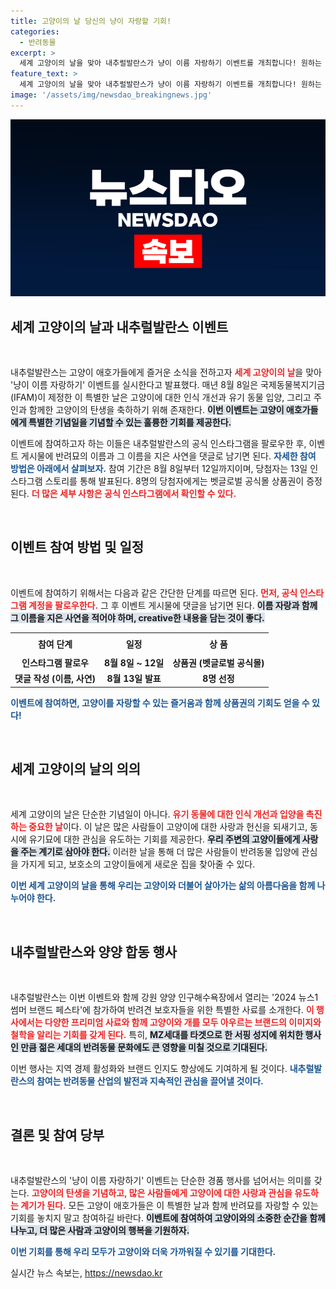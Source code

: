 ```yaml
---
title: 고양이의 날 당신의 냥이 자랑할 기회!
categories:
  - 반려동물
excerpt: >
  세계 고양이의 날을 맞아 내추럴발란스가 냥이 이름 자랑하기 이벤트를 개최합니다! 원하는 이름과 사연을 남기고 상품권의 주인공이 되어보세요. 참여는 8월 12일까지!
feature_text: >
  세계 고양이의 날을 맞아 내추럴발란스가 냥이 이름 자랑하기 이벤트를 개최합니다! 원하는 이름과 사연을 남기고 상품권의 주인공이 되어보세요. 참여는 8월 12일까지!
image: '/assets/img/newsdao_breakingnews.jpg'
---
```


<p><img src="/assets/img/newsdao_breakingnews.jpg" alt="ontimetimes 속보" /></p>

<h2 data-ke-size="size26">세계 고양이의 날과 내추럴발란스 이벤트</h2>

<p data-ke-size="size16">&nbsp;</p>

<p>내추럴발란스는 고양이 애호가들에게 즐거운 소식을 전하고자 <b><span style="color: #ee2323;">세계 고양이의 날</span></b>을 맞아 '냥이 이름 자랑하기' 이벤트를 실시한다고 발표했다. 매년 8월 8일은 국제동물복지기금(IFAM)이 제정한 이 특별한 날은 고양이에 대한 인식 개선과 유기 동물 입양, 그리고 주인과 함께한 고양이의 탄생을 축하하기 위해 존재한다. <b><span style="background-color: #21538527;">이번 이벤트는 고양이 애호가들에게 특별한 기념일을 기념할 수 있는 훌륭한 기회를 제공한다.</span></b></p>

<p>이벤트에 참여하고자 하는 이들은 내추럴발란스의 공식 인스타그램을 팔로우한 후, 이벤트 게시물에 반려묘의 이름과 그 이름을 지은 사연을 댓글로 남기면 된다. <b><span style="color: #1a5490;">자세한 참여 방법은 아래에서 살펴보자.</span></b> 참여 기간은 8월 8일부터 12일까지이며, 당첨자는 13일 인스타그램 스토리를 통해 발표된다. 8명의 당첨자에게는 벳글로벌 공식몰 상품권이 증정된다. <b><span style="color: #ee2323;">더 많은 세부 사항은 공식 인스타그램에서 확인할 수 있다.</span></b> </p>

<p data-ke-size="size16">&nbsp;</p>

<h2 data-ke-size="size26">이벤트 참여 방법 및 일정</h2>

<p data-ke-size="size16">&nbsp;</p>

<p>이벤트에 참여하기 위해서는 다음과 같은 간단한 단계를 따르면 된다. <b><span style="color: #ee2323;">먼저, 공식 인스타그램 계정을 팔로우한다.</span></b> 그 후 이벤트 게시물에 댓글을 남기면 된다. <b><span style="background-color: #21538527;">이름 자랑과 함께 그 이름을 지은 사연을 적어야 하며, creative한 내용을 담는 것이 좋다.</span></b> </p>

<table style="width: 100%; border-collapse: collapse;">
<tr>
<td style="text-align: center; height: 30px;"><b>참여 단계</b></td>
<td style="text-align: center; height: 30px;"><b>일정</b></td>
<td style="text-align: center; height: 30px;"><b>상 품</b></td>
</tr>
<tr>
<td style="text-align: center; height: 17px;"><b>인스타그램 팔로우</b></td>
<td style="text-align: center; height: 17px;"><b>8월 8일 ~ 12일</b></td>
<td style="text-align: center; height: 17px;"><b>상품권 (벳글로벌 공식몰)</b></td>
</tr>
<tr>
<td style="text-align: center; height: 17px;"><b>댓글 작성 (이름, 사연)</b></td>
<td style="text-align: center; height: 17px;"><b>8월 13일 발표</b></td>
<td style="text-align: center; height: 17px;"><b>8명 선정</b></td>
</tr>
</table>

<p><b><span style="color: #1a5490;">이벤트에 참여하면, 고양이를 자랑할 수 있는 즐거움과 함께 상품권의 기회도 얻을 수 있다!</span></b></p>

<p data-ke-size="size16">&nbsp;</p>

<h2 data-ke-size="size26">세계 고양이의 날의 의의</h2>

<p data-ke-size="size16">&nbsp;</p>

<p>세계 고양이의 날은 단순한 기념일이 아니다. <b><span style="color: #ee2323;">유기 동물에 대한 인식 개선과 입양을 촉진하는 중요한 날</span></b>이다. 이 날은 많은 사람들이 고양이에 대한 사랑과 헌신을 되새기고, 동시에 유기묘에 대한 관심을 유도하는 기회를 제공한다. <b><span style="background-color: #21538527;">우리 주변의 고양이들에게 사랑을 주는 계기로 삼아야 한다.</span></b> 이러한 날을 통해 더 많은 사람들이 반려동물 입양에 관심을 가지게 되고, 보호소의 고양이들에게 새로운 집을 찾아줄 수 있다.</p>

<p><b><span style="color: #1a5490;">이번 세계 고양이의 날을 통해 우리는 고양이와 더불어 살아가는 삶의 아름다움을 함께 나누어야 한다.</span></b></p>

<p data-ke-size="size16">&nbsp;</p>

<h2 data-ke-size="size26">내추럴발란스와 양양 합동 행사</h2>

<p data-ke-size="size16">&nbsp;</p>

<p>내추럴발란스는 이번 이벤트와 함께 강원 양양 인구해수욕장에서 열리는 '2024 뉴스1 썸머 브랜드 페스타'에 참가하여 반려견 보호자들을 위한 특별한 사료를 소개한다. <b><span style="color: #ee2323;">이 행사에서는 다양한 프리미엄 사료와 함께 고양이와 개를 모두 아우르는 브랜드의 이미지와 철학을 알리는 기회를 갖게 된다.</span></b> 특히, <b><span style="background-color: #21538527;">MZ세대를 타겟으로 한 서핑 성지에 위치한 행사인 만큼 젊은 세대의 반려동물 문화에도 큰 영향을 미칠 것으로 기대된다.</span></b></p>

<p>이번 행사는 지역 경제 활성화와 브랜드 인지도 향상에도 기여하게 될 것이다. <b><span style="color: #1a5490;">내추럴발란스의 참여는 반려동물 산업의 발전과 지속적인 관심을 끌어낼 것이다.</span></b></p>

<p data-ke-size="size16">&nbsp;</p>

<h2 data-ke-size="size26">결론 및 참여 당부</h2>

<p data-ke-size="size16">&nbsp;</p>

<p>내추럴발란스의 '냥이 이름 자랑하기' 이벤트는 단순한 경품 행사를 넘어서는 의미를 갖는다. <b><span style="color: #ee2323;">고양이의 탄생을 기념하고, 많은 사람들에게 고양이에 대한 사랑과 관심을 유도하는 계기가 된다.</span></b> 모든 고양이 애호가들은 이 특별한 날과 함께 반려묘를 자랑할 수 있는 기회를 놓치지 말고 참여하길 바란다. <b><span style="background-color: #21538527;">이벤트에 참여하여 고양이와의 소중한 순간을 함께 나누고, 더 많은 사람과 고양이의 행복을 기원하자.</span></b></p>

<p><b><span style="color: #1a5490;">이번 기회를 통해 우리 모두가 고양이와 더욱 가까워질 수 있기를 기대한다.</span></b></p>
실시간 뉴스 속보는, <a href="https://newsdao.kr" rel="dofollow">https://newsdao.kr</a>


